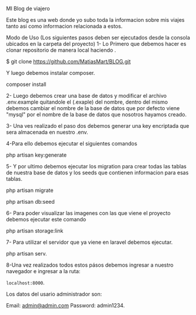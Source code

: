 MI Blog de viajero 

Este blog es una web donde yo subo toda la informacion sobre mis viajes tanto asi como informacion relacionada a estos.

Modo de Uso
(Los siguientes pasos deben ser ejecutados desde la consola ubicados en la carpeta del proyecto)
1- Lo Primero que debemos hacer es  clonar repositorio de manera local haciendo .

$ git clone https://github.com/MatiasMart/BLOG.git 

Y luego debemos instalar composer.

composer install

2- Luego debemos crear una base de datos y modificar el archivo .env.example quitandole el (.exaple) del nombre,  dentro del mismo debemos cambiar el nombre de la base de datos que por defecto viene "mysql" por el nombre de la base de datos que nosotros hayamos creado.

3- Una ves realizado el paso dos debemos generar una key encriptada que sera almacenada en nuestro .env.

4-Para ello debemos ejecutar el siguientes comandos 

php artisan key:generate

5- Y por ultimo debemos ejecutar los migration para crear todas las tablas de nuestra base de datos y los seeds que contienen informacion para esas tablas.

php artisan migrate

php artisan db:seed 

6- Para poder visualizar las imagenes con las que viene el proyecto debemos ejecutar este comando 

php artisan storage:link

7- Para utilizar el servidor que ya viene en laravel debemos ejecutar.

php artisan serv.


8-Una vez realizados todos estos pásos debemos ingresar a nuestro navegador e ingresar a la ruta:

`localhost:8000`.


Los datos del usario administrador son:

Email:     admin@admin.com
Password:  admin1234.
